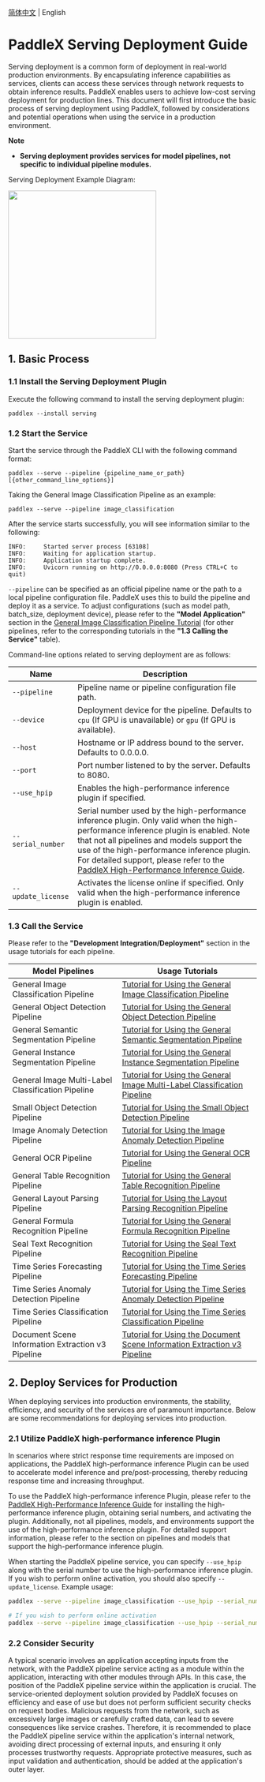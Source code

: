 [简体中文](service_deploy.md) | English

# PaddleX Serving Deployment Guide

Serving deployment is a common form of deployment in real-world production environments. By encapsulating inference capabilities as services, clients can access these services through network requests to obtain inference results. PaddleX enables users to achieve low-cost serving deployment for production lines. This document will first introduce the basic process of serving deployment using PaddleX, followed by considerations and potential operations when using the service in a production environment.

**Note**
- **Serving deployment provides services for model pipelines, not specific to individual pipeline modules.**

Serving Deployment Example Diagram:

<img src="https://raw.githubusercontent.com/cuicheng01/PaddleX_doc_images/main/images/pipeline_deploy/serving_en.png"  width="300" />

## 1. Basic Process

### 1.1 Install the Serving Deployment Plugin

Execute the following command to install the serving deployment plugin:

```shell
paddlex --install serving
```

### 1.2 Start the Service

Start the service through the PaddleX CLI with the following command format:

```shell
paddlex --serve --pipeline {pipeline_name_or_path} [{other_command_line_options}]
```

Taking the General Image Classification Pipeline as an example:

```shell
paddlex --serve --pipeline image_classification
```

After the service starts successfully, you will see information similar to the following:

```
INFO:     Started server process [63108]
INFO:     Waiting for application startup.
INFO:     Application startup complete.
INFO:     Uvicorn running on http://0.0.0.0:8080 (Press CTRL+C to quit)
```

`--pipeline` can be specified as an official pipeline name or the path to a local pipeline configuration file. PaddleX uses this to build the pipeline and deploy it as a service. To adjust configurations (such as model path, batch_size, deployment device), please refer to the **"Model Application"** section in the [General Image Classification Pipeline Tutorial](../pipeline_usage/tutorials/cv_pipelines/image_classification_en.md) (for other pipelines, refer to the corresponding tutorials in the **"1.3 Calling the Service"** table).

Command-line options related to serving deployment are as follows:

| Name             | Description                                                                                                                                                   |
|------------------|-----------------------------------------------------------------------------------------------------------------------------------------------------------------|
| `--pipeline`       | Pipeline name or pipeline configuration file path.                                                                                                             |
| `--device`         | Deployment device for the pipeline. Defaults to `cpu` (If GPU is unavailable) or `gpu` (If GPU is available).                                |
| `--host`           | Hostname or IP address bound to the server. Defaults to 0.0.0.0.                                                                                                |
| `--port`           | Port number listened to by the server. Defaults to 8080.                                                                                                       |
| `--use_hpip`       | Enables the high-performance inference plugin if specified.                                                                                                    |
| `--serial_number`  | Serial number used by the high-performance inference plugin. Only valid when the high-performance inference plugin is enabled. Note that not all pipelines and models support the use of the high-performance inference plugin. For detailed support, please refer to the [PaddleX High-Performance Inference Guide](./high_performance_inference_en.md). |
| `--update_license` | Activates the license online if specified. Only valid when the high-performance inference plugin is enabled.                                                      |

</table>

### 1.3 Call the Service

Please refer to the **"Development Integration/Deployment"** section in the usage tutorials for each pipeline.

| Model Pipelines          | Usage Tutorials                                                  |
|--------------------------|----------------------------------------------------------------|
| General Image Classification Pipeline | [Tutorial for Using the General Image Classification Pipeline](../pipeline_usage/tutorials/cv_pipelines/image_classification_en.md) |
| General Object Detection Pipeline | [Tutorial for Using the General Object Detection Pipeline](../pipeline_usage/tutorials/cv_pipelines/object_detection_en.md) |
| General Semantic Segmentation Pipeline | [Tutorial for Using the General Semantic Segmentation Pipeline](../pipeline_usage/tutorials/cv_pipelines/semantic_segmentation_en.md) |
| General Instance Segmentation Pipeline | [Tutorial for Using the General Instance Segmentation Pipeline](../pipeline_usage/tutorials/cv_pipelines/instance_segmentation_en.md) |
| General Image Multi-Label Classification Pipeline | [Tutorial for Using the General Image Multi-Label Classification Pipeline](../pipeline_usage/tutorials/cv_pipelines/image_multi_label_classification_en.md) |
| Small Object Detection Pipeline | [Tutorial for Using the Small Object Detection Pipeline](../pipeline_usage/tutorials/cv_pipelines/small_object_detection_en.md) |
| Image Anomaly Detection Pipeline | [Tutorial for Using the Image Anomaly Detection Pipeline](../pipeline_usage/tutorials/cv_pipelines/image_anomaly_detection_en.md) |
| General OCR Pipeline | [Tutorial for Using the General OCR Pipeline](../pipeline_usage/tutorials/ocr_pipelines/OCR_en.md) |
| General Table Recognition Pipeline | [Tutorial for Using the General Table Recognition Pipeline](../pipeline_usage/tutorials/ocr_pipelines/table_recognition_en.md) |
| General Layout Parsing Pipeline | [Tutorial for Using the Layout Parsing Recognition Pipeline](../pipeline_usage/tutorials/ocr_pipelines/layout_parsing_en.md) |
| General Formula Recognition Pipeline | [Tutorial for Using the General Formula Recognition Pipeline](../pipeline_usage/tutorials/ocr_pipelines/formula_recognition_en.md) |
| Seal Text Recognition Pipeline | [Tutorial for Using the Seal Text Recognition Pipeline](../pipeline_usage/tutorials/ocr_pipelines/seal_recognition_en.md) |
| Time Series Forecasting Pipeline | [Tutorial for Using the Time Series Forecasting Pipeline](../pipeline_usage/tutorials/time_series_pipelines/time_series_forecasting_en.md) |
| Time Series Anomaly Detection Pipeline | [Tutorial for Using the Time Series Anomaly Detection Pipeline](../pipeline_usage/tutorials/time_series_pipelines/time_series_anomaly_detection_en.md) |
| Time Series Classification Pipeline | [Tutorial for Using the Time Series Classification Pipeline](../pipeline_usage/tutorials/time_series_pipelines/time_series_classification_en.md) |
| Document Scene Information Extraction v3 Pipeline | [Tutorial for Using the Document Scene Information Extraction v3 Pipeline](../pipeline_usage/tutorials/information_extration_pipelines/document_scene_information_extraction_en.md) |

## 2. Deploy Services for Production

When deploying services into production environments, the stability, efficiency, and security of the services are of paramount importance. Below are some recommendations for deploying services into production.

### 2.1 Utilize PaddleX high-performance inference Plugin

In scenarios where strict response time requirements are imposed on applications, the PaddleX high-performance inference Plugin can be used to accelerate model inference and pre/post-processing, thereby reducing response time and increasing throughput.

To use the PaddleX high-performance inference Plugin, please refer to the [PaddleX High-Performance Inference Guide](./high_performance_inference_en.md) for installing the high-performance inference plugin, obtaining serial numbers, and activating the plugin. Additionally, not all pipelines, models, and environments support the use of the high-performance inference plugin. For detailed support information, please refer to the section on pipelines and models that support the high-performance inference plugin.

When starting the PaddleX pipeline service, you can specify `--use_hpip` along with the serial number to use the high-performance inference plugin. If you wish to perform online activation, you should also specify `--update_license`. Example usage:

```bash
paddlex --serve --pipeline image_classification --use_hpip --serial_number {serial_number}

# If you wish to perform online activation
paddlex --serve --pipeline image_classification --use_hpip --serial_number {serial_number} --update_license
```

### 2.2 Consider Security

A typical scenario involves an application accepting inputs from the network, with the PaddleX pipeline service acting as a module within the application, interacting with other modules through APIs. In this case, the position of the PaddleX pipeline service within the application is crucial. The service-oriented deployment solution provided by PaddleX focuses on efficiency and ease of use but does not perform sufficient security checks on request bodies. Malicious requests from the network, such as excessively large images or carefully crafted data, can lead to severe consequences like service crashes. Therefore, it is recommended to place the PaddleX pipeline service within the application's internal network, avoiding direct processing of external inputs, and ensuring it only processes trustworthy requests. Appropriate protective measures, such as input validation and authentication, should be added at the application's outer layer.
